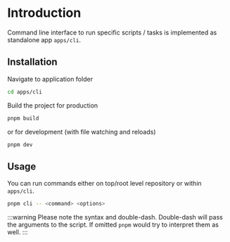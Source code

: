 # Introduction

Command line interface to run specific scripts / tasks is implemented as standalone app `apps/cli`.


## Installation

Navigate to application folder

```sh
cd apps/cli
```

Build the project for production

```sh
pnpm build
```

or for development (with file watching and reloads)

```sh
pnpm dev
```

## Usage

You can run commands either on top/root level repository or within `apps/cli`.

```sh
pnpm cli -- <command> <options>
```

:::warning
Please note the syntax and double-dash. Double-dash will pass the arguments to the script. If omitted `pnpm` would try to interpret them as well.
:::
